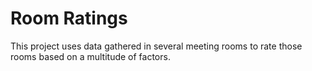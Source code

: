# Room Ratings

This project uses data gathered in several meeting rooms to rate those rooms based on a multitude of factors.
